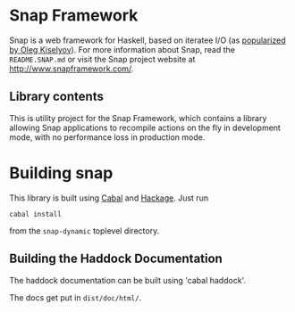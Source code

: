 Snap Framework
==============

Snap is a web framework for Haskell, based on iteratee I/O (as [popularized by
Oleg Kiselyov](http://okmij.org/ftp/Streams.html#iteratee)).  For more
information about Snap, read the `README.SNAP.md` or visit the Snap project
website at http://www.snapframework.com/.

## Library contents

This is utility project for the Snap Framework, which contains a
library allowing Snap applications to recompile actions on the fly in
development mode, with no performance loss in production mode.


Building snap
=============

This library is built using
[Cabal](http://www.haskell.org/cabal/) and
[Hackage](http://hackage.haskell.org/packages/hackage.html). Just run

    cabal install

from the `snap-dynamic` toplevel directory.


## Building the Haddock Documentation

The haddock documentation can be built using 'cabal haddock'.

The docs get put in `dist/doc/html/`.

